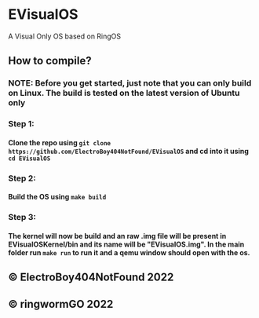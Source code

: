 # EVisualOS
A Visual Only OS based on RingOS

## How to compile?

### NOTE: Before you get started, just note that you can only build on Linux. The build is tested on the latest version of Ubuntu only

### Step 1:
#### Clone the repo using ``git clone https://github.com/ElectroBoy404NotFound/EVisualOS`` and cd into it using ``cd EVisualOS``
### Step 2:
#### Build the OS using ``make build``
### Step 3:
#### The kernel will now be build and an raw .img file will be present in EVisualOSKernel/bin and its name will be "EVisualOS.img". In the main folder run ``make run`` to run it and a qemu window should open with the os.

## © ElectroBoy404NotFound 2022
## © ringwormGO 2022